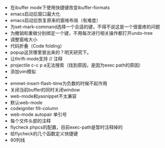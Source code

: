 * 在ibuffer mode下使用快捷键改变ibuffer-formats
* emacs启动后窗口最大化
* emacs启动后恢复原来的窗格布局（有难度）
* 为set-mark-command选择一个合适的键，不得不说这是一个很蛋疼的问题
* 为撤销和重做分别绑定一个键，不用每次进行相关操作都打开undo-tree
* 调整窗格大小
* 代码折叠（Code folding）
* popup这货哪里冒出来的？明天研究下。
* 让thrift-mode支持 // 注释
* projectile c-c p a无法搜索（找到原因，是因为exec path的原因）
* 添加vim模拟
* <?php输入的时候回车会补全，想要的想过是换行
* emmet-insert-flash-time为负数的时候不起作用
* 关闭当前buffer的同时关闭window
* web-mode和yasnippet不太兼容
* 默认web-mode
* codeigniter fill-column
* web-mode autopair 单引号
* 每个文件头部的注释
* flycheck phpcs的配置，目前exec-path是暂时注释掉的
* 给flycheck的几个函数定义快捷键
* 80列线